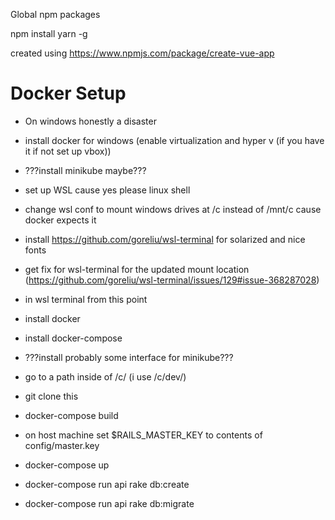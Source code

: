 Global npm packages

npm install yarn -g

created using https://www.npmjs.com/package/create-vue-app

# Docker Setup

- On windows honestly a disaster
- install docker for windows (enable virtualization and hyper v (if you have it if not set up vbox))
- ???install minikube maybe???
- set up WSL cause yes please linux shell
- change wsl conf to mount windows drives at /c instead of /mnt/c cause docker expects it
- install https://github.com/goreliu/wsl-terminal for solarized and nice fonts
- get fix for wsl-terminal for the updated mount location (https://github.com/goreliu/wsl-terminal/issues/129#issue-368287028)


- in wsl terminal from this point
- install docker
- install docker-compose
- ???install probably some interface for minikube???
- go to a path inside of /c/ (i use /c/dev/)
- git clone this


- docker-compose build
- on host machine set $RAILS_MASTER_KEY to contents of config/master.key
- docker-compose up
- docker-compose run api rake db:create
- docker-compose run api rake db:migrate

